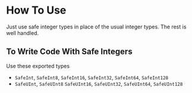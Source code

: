 # How To Use

Just use safe integer types in place of the usual integer types.  The rest is well handled.

## To Write Code With Safe Integers

Use these exported types
- `SafeInt`, `SafeInt8`, `SafeInt16`, `SafeInt32`, `SafeInt64`, `SafeInt128`
- `SafeUInt`, `SafeUInt8` `SafeUInt16`, `SafeUInt32`, `SafeUInt64`, `SafeUInt128`
